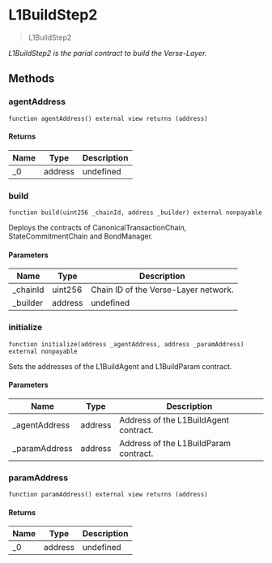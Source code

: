 # L1BuildStep2



> L1BuildStep2



*L1BuildStep2 is the parial contract to build the Verse-Layer.*

## Methods

### agentAddress

```solidity
function agentAddress() external view returns (address)
```






#### Returns

| Name | Type | Description |
|---|---|---|
| _0 | address | undefined

### build

```solidity
function build(uint256 _chainId, address _builder) external nonpayable
```

Deploys the contracts of CanonicalTransactionChain, StateCommitmentChain and BondManager.



#### Parameters

| Name | Type | Description |
|---|---|---|
| _chainId | uint256 | Chain ID of the Verse-Layer network.
| _builder | address | undefined

### initialize

```solidity
function initialize(address _agentAddress, address _paramAddress) external nonpayable
```

Sets the addresses of the L1BuildAgent and L1BuildParam contract.



#### Parameters

| Name | Type | Description |
|---|---|---|
| _agentAddress | address | Address of the L1BuildAgent contract.
| _paramAddress | address | Address of the L1BuildParam contract.

### paramAddress

```solidity
function paramAddress() external view returns (address)
```






#### Returns

| Name | Type | Description |
|---|---|---|
| _0 | address | undefined




